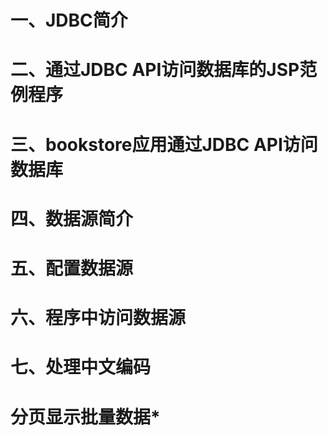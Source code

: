 # 一、JDBC简介

# 二、通过JDBC API访问数据库的JSP范例程序


# 三、bookstore应用通过JDBC API访问数据库


# 四、数据源简介

# 五、配置数据源

# 六、程序中访问数据源

# 七、处理中文编码
# 分页显示批量数据*
